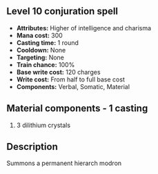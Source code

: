 ## Level 10 conjuration spell
- **Attributes:** Higher of intelligence and charisma
- **Mana cost:** 300
- **Casting time:** 1 round
- **Cooldown:** None
- **Targeting:** None
- **Train chance:** 100%
- **Base write cost:** 120 charges
- **Write cost:** From half to full base cost
- **Components:** Verbal, Somatic, Material
## Material components - 1 casting
1. 3 dilithium crystals
## Description
Summons a permanent hierarch modron
